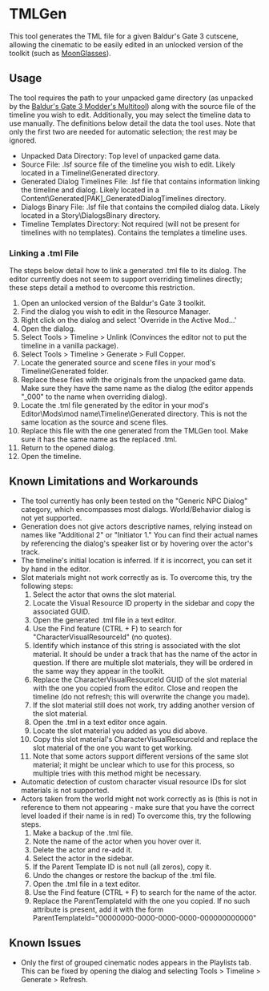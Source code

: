 # TMLGen

 This tool generates the TML file for a given Baldur's Gate 3 cutscene, allowing the cinematic to be easily edited in an unlocked version of the toolkit (such as [MoonGlasses](https://www.nexusmods.com/baldursgate3/mods/12308?tab=description)).

## Usage

The tool requires the path to your unpacked game directory (as unpacked by the [Baldur's Gate 3 Modder's Multitool](https://github.com/ShinyHobo/BG3-Modders-Multitool)) along with the source file of the timeline you wish to edit.
Additionally, you may select the timeline data to use manually. The definitions below detail the data the tool uses. Note that only the first two are needed for automatic selection; the rest may be ignored.
- Unpacked Data Directory: Top level of unpacked game data.
- Source File: .lsf source file of the timeline you wish to edit. Likely located in a Timeline\Generated directory.
- Generated Dialog Timelines File: .lsf file that contains information linking the timeline and dialog. Likely located in a Content\Generated\[PAK]_GeneratedDialogTimelines directory.
- Dialogs Binary File: .lsf file that contains the compiled dialog data. Likely located in a Story\DialogsBinary directory.
- Timeline Templates Directory: Not required (will not be present for timelines with no templates). Contains the templates a timeline uses.

### Linking a .tml File

The steps below detail how to link a generated .tml file to its dialog. The editor currently does not seem to support overriding timelines directly; these steps detail a method to overcome this restriction.

1. Open an unlocked version of the Baldur's Gate 3 toolkit.
2. Find the dialog you wish to edit in the Resource Manager.
3. Right click on the dialog and select 'Override in the Active Mod...'
4. Open the dialog.
5. Select Tools > Timeline > Unlink (Convinces the editor not to put the timeline in a vanilla package).
6. Select Tools > Timeline > Generate > Full Copper.
7. Locate the generated source and scene files in your mod's Timeline\Generated folder.
8. Replace these files with the originals from the unpacked game data. Make sure they have the same name as the dialog (the editor appends "_000" to the name when overriding dialog).
9. Locate the .tml file generated by the editor in your mod's Editor\Mods\mod name\Timeline\Generated directory. This is not the same location as the source and scene files.
10. Replace this file with the one generated from the TMLGen tool. Make sure it has the same name as the replaced .tml.
11. Return to the opened dialog.
12. Open the timeline.

## Known Limitations and Workarounds

- The tool currently has only been tested on the "Generic NPC Dialog" category, which encompasses most dialogs. World/Behavior dialog is not yet supported.
- Generation does not give actors descriptive names, relying instead on names like "Additional 2" or "Initiator 1." You can find their actual names by referencing the dialog's speaker list or by hovering over the actor's track.
- The timeline's initial location is inferred. If it is incorrect, you can set it by hand in the editor.
- Slot materials might not work correctly as is. To overcome this, try the following steps:
  1. Select the actor that owns the slot material.
  2. Locate the Visual Resource ID property in the sidebar and copy the associated GUID.
  3. Open the generated .tml file in a text editor.
  4. Use the Find feature (CTRL + F) to search for "CharacterVisualResourceId" (no quotes).
  5. Identify which instance of this string is associated with the slot material. It should be under a track that has the name of the actor in question. If there are multiple slot materials, they will be ordered in the same way they appear in the toolkit.
  6. Replace the CharacterVisualResourceId GUID of the slot material with the one you copied from the editor. Close and reopen the timeline (do not refresh; this will overwrite the change you made).
  7. If the slot material still does not work, try adding another version of the slot material.
  8. Open the .tml in a text editor once again.
  9. Locate the slot material you added as you did above.
  10. Copy this slot material's CharacterVisualResourceId and replace the slot material of the one you want to get working.
  11. Note that some actors support different versions of the same slot material; it might be unclear which to use for this process, so multiple tries with this method might be necessary.
 - Automatic detection of custom character visual resource IDs for slot materials is not supported.
 - Actors taken from the world might not work correctly as is (this is not in reference to them not appearing - make sure that you have the correct level loaded if their name is in red) To overcome this, try the following steps.
   1. Make a backup of the .tml file.
   2. Note the name of the actor when you hover over it.
   3. Delete the actor and re-add it.
   4. Select the actor in the sidebar.
   5. If the Parent Template ID is not null (all zeros), copy it.
   6. Undo the changes or restore the backup of the .tml file.
   7. Open the .tml file in a text editor.
   8. Use the Find feature (CTRL + F) to search for the name of the actor.
   9. Replace the ParentTemplateId with the one you copied. If no such attribute is present, add it with the form ParentTemplateId="00000000-0000-0000-0000-000000000000"

## Known Issues

- Only the first of grouped cinematic nodes appears in the Playlists tab. This can be fixed by opening the dialog and selecting Tools > Timeline > Generate > Refresh.
